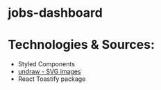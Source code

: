 # jobs-dashboard

# Technologies & Sources:
- Styled Components
- [undraw - SVG images ](https://undraw.co/ )
- React Toastify package

